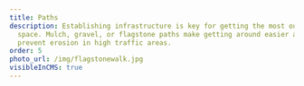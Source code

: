 ```yaml
---
title: Paths
description: Establishing infrastructure is key for getting the most out of your
  space. Mulch, gravel, or flagstone paths make getting around easier and
  prevent erosion in high traffic areas.
order: 5
photo_url: /img/flagstonewalk.jpg
visibleInCMS: true
---
```

